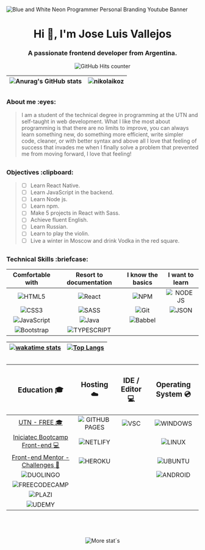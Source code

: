 ![Blue and White Neon Programmer Personal Branding Youtube Banner](https://user-images.githubusercontent.com/98178495/199474869-3e59acdd-ee13-4949-b118-99b942c5c46d.gif)
<h1 align="center">Hi 👋, I'm Jose Luis Vallejos</h1>
<h3 align="center">A passionate frontend developer from Argentina.</h3>

<div align="center">

![GitHub Hits counter](https://hits.seeyoufarm.com/api/count/incr/badge.svg?url=https%3A%2F%2Fgithub.com%2FNikolaiKoz1212%2Fhit-counter)

|![Anurag's GitHub stats](https://github-readme-stats.vercel.app/api?username=NikolaiKoz&show_icons=true&theme=blue-green)|<img src="https://github-readme-streak-stats.herokuapp.com/?user=nikolaikoz&theme=blue-green" alt="nikolaikoz" />|
|:-:|:-:|

</div>

##

<h3 align="left">About me :eyes:</h3>

> I am a student of the technical degree in programming at the UTN and self-taught in web development. What I like the most about programming is that there are no limits to improve, you can always learn something new, do something more efficient, write simpler code, cleaner, or with better syntax and above all I love that feeling of success that invades me when I finally solve a problem that prevented me from moving forward, I love that feeling!

##

<h3 align="left">Objectives :clipboard:</h3>

> - [ ] Learn React Native.
> - [ ] Learn JavaScript in the backend.
> - [ ] Learn Node js.
> - [ ] Learn npm.
> - [ ] Make 5 projects in React with Sass.
> - [ ] Achieve fluent English.
> - [ ] Learn Russian.
> - [ ] Learn to play the violin.
> - [ ] Live a winter in Moscow and drink Vodka in the red square.

##

<h3 align="left">Technical Skills :briefcase:</h3>

<div align="center" >

|Comfortable with|Resort to documentation|I know the basics|I want to learn|
|:-:|:-:|:-:|:-:|
|![HTML5](https://img.shields.io/badge/html5-%23E34F26.svg?style=for-the-badge&logo=html5&logoColor=white)|![React](https://img.shields.io/badge/react-%2320232a.svg?style=for-the-badge&logo=react&logoColor=%2361DAFB)|![NPM](https://img.shields.io/badge/NPM-%23000000.svg?style=for-the-badge&logo=npm&logoColor=white)|![NODE JS](https://img.shields.io/badge/Node.js-339933?style=for-the-badge&logo=nodedotjs&logoColor=white)|
|![CSS3](https://img.shields.io/badge/css3-%231572B6.svg?style=for-the-badge&logo=css3&logoColor=white) |![SASS](https://img.shields.io/badge/SASS-hotpink.svg?style=for-the-badge&logo=SASS&logoColor=white)|![Git](https://img.shields.io/badge/git-%23F05033.svg?style=for-the-badge&logo=git&logoColor=white)|![JSON](https://img.shields.io/badge/json-5E5C5C?style=for-the-badge&logo=json&logoColor=white)|
|![JavaScript](https://img.shields.io/badge/javascript-%23323330.svg?style=for-the-badge&logo=javascript&logoColor=%23F7DF1E)|![Java](https://img.shields.io/badge/java-%23ED8B00.svg?style=for-the-badge&logo=java&logoColor=white)|![Babbel](https://img.shields.io/badge/Babel-F9DC3E?style=for-the-badge&logo=babel&logoColor=white)|   |
|![Bootstrap](https://img.shields.io/badge/bootstrap-%23563D7C.svg?style=for-the-badge&logo=bootstrap&logoColor=white)|![TYPESCRIPT](https://img.shields.io/badge/TypeScript-007ACC?style=for-the-badge&logo=typescript&logoColor=white)|


</div>

<div align="center">

|[![wakatime stats](https://github-readme-stats.vercel.app/api/wakatime?username=Nikolai_Kozlov&theme=blue-green)](https://github.com/anuraghazra/github-readme-stats)|[![Top Langs](https://github-readme-stats.vercel.app/api/top-langs/?username=nikolaikoz&theme=blue-green&layout=compact)](https://github.com/anuraghazra/github-readme-stats)|
|:-:|:-:|

</div>

<div align="center">

<!--START_SECTION:waka-->
<!--END_SECTION:waka-->

</div>

##

<div align="center">

|<h3>Education :mortar_board:</h3>|<h3>Hosting :cloud:</h3>|<h3>IDE / Editor :computer:</h3>|<h3>Operating System :cd:</h3>|
|:-:|:-:|:-:|:-:|
|[UTN - FREE :mortar_board:](https://www.frre.utn.edu.ar/tsp)|![GITHUB PAGES](https://img.shields.io/badge/GitHub%20Pages-222222?style=for-the-badge&logo=GitHub%20Pages&logoColor=white)|![VSC](https://img.shields.io/badge/VSCode-0078D4?style=for-the-badge&logo=visual%20studio%20code&logoColor=white)|![WINDOWS](https://img.shields.io/badge/Windows-0078D6?style=for-the-badge&logo=windows&logoColor=white)|
|[Iniciatec Bootcamp Front-end :computer:](https://www.accenture.com/ar-es/about/responsible-business/iniciatec)|![NETLIFY](https://img.shields.io/badge/Netlify-00C7B7?style=for-the-badge&logo=netlify&logoColor=white)|   |![LINUX](https://img.shields.io/badge/Linux-FCC624?style=for-the-badge&logo=linux&logoColor=black)|
|[Front-end Mentor - Challenges :muscle:](https://www.frontendmentor.io/profile/NikolaiKoz)|![HEROKU](https://img.shields.io/badge/Heroku-430098?style=for-the-badge&logo=heroku&logoColor=white)|   |![UBUNTU](https://img.shields.io/badge/Ubuntu-E95420?style=for-the-badge&logo=ubuntu&logoColor=white)|
|![DUOLINGO](https://img.shields.io/badge/Duolingo-58CC02?style=for-the-badge&logo=Duolingo&logoColor=white)|   |   |![ANDROID](https://img.shields.io/badge/Android-3DDC84?style=for-the-badge&logo=android&logoColor=white)|
|![FREECODECAMP](https://img.shields.io/badge/freecodecamp-27273D?style=for-the-badge&logo=freecodecamp&logoColor=white)|   |   |   |
|![PLAZI](https://img.shields.io/badge/Platzi-98CA3F?style=for-the-badge&logo=platzi&logoColor=white)|   |   |   |
|![UDEMY](https://img.shields.io/badge/Udemy-EC5252?style=for-the-badge&logo=Udemy&logoColor=white)|   |   |   |

</div>

## <br>

<div align="center">

![More stat´s](https://github-profile-trophy.vercel.app/?username=NikolaiKoz)

</div>

